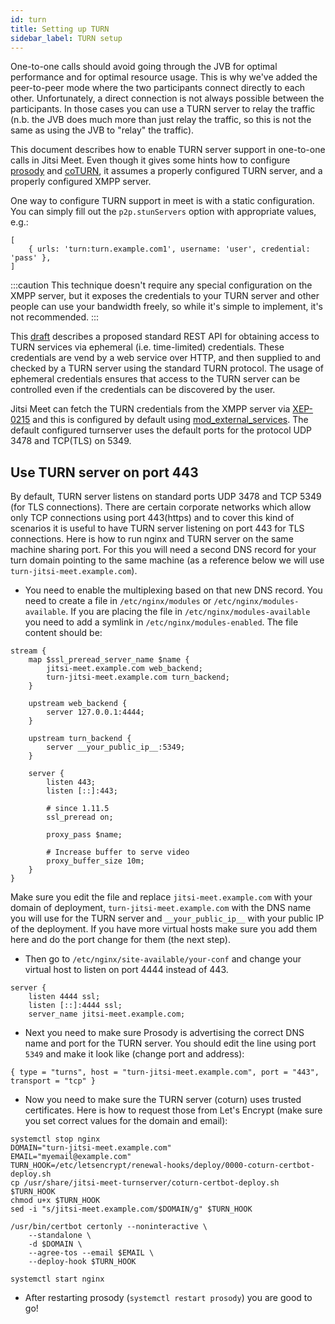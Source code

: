 ```yaml
---
id: turn
title: Setting up TURN
sidebar_label: TURN setup
---
```


One-to-one calls should avoid going through the JVB for optimal performance and for optimal resource usage. This is why we've added the peer-to-peer mode where the two participants connect directly to each other. Unfortunately, a direct connection is not always possible between the participants. In those cases you can use a TURN server to relay the traffic (n.b. the JVB does much more than just relay the traffic, so this is not the same as using the JVB to "relay" the traffic).

This document describes how to enable TURN server support in one-to-one calls in Jitsi Meet. Even though it gives some hints how to configure [prosody](https://prosody.im) and [coTURN](https://github.com/coturn/coturn), it assumes a properly configured TURN server, and a properly configured XMPP server.

One way to configure TURN support in meet is with a static configuration. You can simply fill out the `p2p.stunServers` option with appropriate values, e.g.:

    [
        { urls: 'turn:turn.example.com1', username: 'user', credential: 'pass' },
    ]

:::caution
This technique doesn't require any special configuration on the XMPP server, but it exposes the credentials to your TURN server and other people can use your bandwidth freely, so while it's simple to implement, it's not recommended.
:::

This [draft](https://tools.ietf.org/html/draft-uberti-behave-turn-rest-00) describes a proposed standard REST API for obtaining access to TURN services via ephemeral (i.e. time-limited) credentials. These credentials are vend by a web service over HTTP, and then supplied to and checked by a TURN server using the standard TURN protocol. The usage of ephemeral credentials ensures that access to the TURN server can be controlled even if the credentials can be discovered by the user.

Jitsi Meet can fetch the TURN credentials from the XMPP server via [XEP-0215](https://xmpp.org/extensions/xep-0215.html) and this is configured by default using [mod_external_services](https://prosody.im/doc/modules/mod_external_services). The default configured turnserver uses the default ports for the protocol UDP 3478 and TCP(TLS) on 5349.

## Use TURN server on port 443

By default, TURN server listens on standard ports UDP 3478 and TCP 5349 (for TLS connections). 
There are certain corporate networks which allow only TCP connections using port 443(https) and to cover 
this kind of scenarios it is useful to have TURN server listening on port 443 for TLS connections.
Here is how to run nginx and TURN server on the same machine sharing port.
For this you will need a second DNS record for your turn domain pointing to the same machine (as a reference below we will use `turn-jitsi-meet.example.com`).

- You need to enable the multiplexing based on that new DNS record. You need to create a file in `/etc/nginx/modules` or `/etc/nginx/modules-available`. If you are placing the file in `/etc/nginx/modules-available` you need to add a symlink in `/etc/nginx/modules-enabled`.
The file content should be:
```
stream {
    map $ssl_preread_server_name $name {
        jitsi-meet.example.com web_backend;
        turn-jitsi-meet.example.com turn_backend;
    }

    upstream web_backend {
        server 127.0.0.1:4444;
    }

    upstream turn_backend {
        server __your_public_ip__:5349;
    }

    server {
        listen 443;
        listen [::]:443;

        # since 1.11.5
        ssl_preread on;

        proxy_pass $name;

        # Increase buffer to serve video
        proxy_buffer_size 10m;
    }
}
```
Make sure you edit the file and replace `jitsi-meet.example.com` with your domain of deployment, `turn-jitsi-meet.example.com` with the DNS name you will use for the TURN server and `__your_public_ip__` with your public IP of the deployment.
If you have more virtual hosts make sure you add them here and do the port change for them (the next step).

- Then go to `/etc/nginx/site-available/your-conf` and change your virtual host to listen on port 4444 instead of 443.
```
server {
    listen 4444 ssl;
    listen [::]:4444 ssl;
    server_name jitsi-meet.example.com;
```

- Next you need to make sure Prosody is advertising the correct DNS name and port for the TURN server. You should edit the line using port `5349` and make it look like (change port and address):
```
{ type = "turns", host = "turn-jitsi-meet.example.com", port = "443", transport = "tcp" }
```
- Now you need to make sure the TURN server (coturn) uses trusted certificates.
Here is how to request those from Let's Encrypt (make sure you set correct values for the domain and email):
```
systemctl stop nginx
DOMAIN="turn-jitsi-meet.example.com"
EMAIL="myemail@example.com"
TURN_HOOK=/etc/letsencrypt/renewal-hooks/deploy/0000-coturn-certbot-deploy.sh
cp /usr/share/jitsi-meet-turnserver/coturn-certbot-deploy.sh $TURN_HOOK
chmod u+x $TURN_HOOK
sed -i "s/jitsi-meet.example.com/$DOMAIN/g" $TURN_HOOK

/usr/bin/certbot certonly --noninteractive \
    --standalone \
    -d $DOMAIN \
    --agree-tos --email $EMAIL \
    --deploy-hook $TURN_HOOK

systemctl start nginx
``` 
- After restarting prosody (`systemctl restart prosody`) you are good to go!
